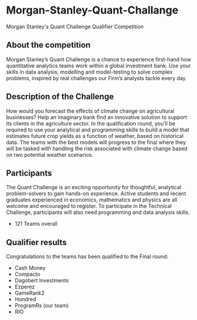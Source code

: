 # Morgan-Stanley-Quant-Challange
Morgan Stanley's Quant Challenge Qualifier Competition

## About the competition
Morgan Stanley’s Quant Challenge is a chance to experience first-hand how quantitative analytics teams work within a global investment bank.
Use your skills in data analysis, modelling and model-testing to solve complex problems, inspired by real challenges our Firm’s analysts tackle every day.

## Description of the Challenge
How would you forecast the effects of climate change on agricultural businesses? Help an imaginary bank find an innovative solution to support its clients in the agriculture sector.
In the qualification round, you’ll be required to use your analytical and programming skills to build a model that estimates future crop yields as a function of weather, based on historical data. The teams with the best models will progress to the final where they will be tasked with handling the risk associated with climate change based on two potential weather scenarios.

## Participants
The Quant Challenge is an exciting opportunity for thoughtful, analytical problem-solvers to gain hands-on experience. Active students and recent graduates experienced in economics, mathematics and physics are all welcome and encouraged to register. To participate in the Technical Challenge, participants will also need programming and data analysis skills.
- 121 Teams overall

## Qualifier results
Congratulations to the teams has been qualified to the Final round:
- Cash Money
- Compacto
- Dagobert Investments
- Ezperez
- GameRank2
- Hundred
- ProgramRs (our team)
- RIO
